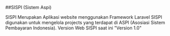 ##SISPI (Sistem Aspi)

SISPI Merupakan Aplikasi website menggunakan Framework Laravel
SISPI digunakan untuk mengelola projects yang terdapat di ASPI (Asosiasi Sistem Pembayaran Indonesia).
Version Web SISPI saat ini "Version 1.0"
